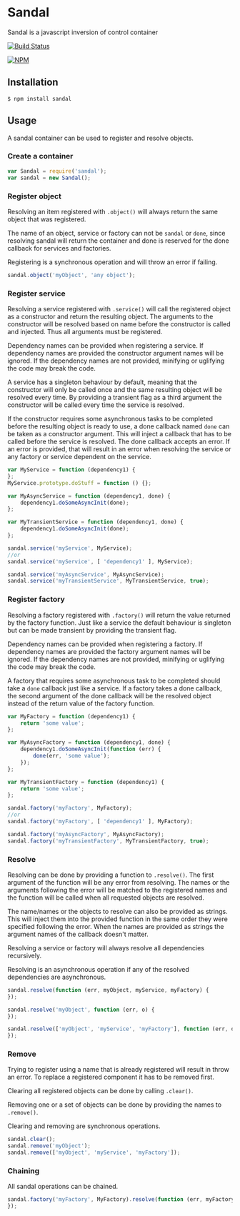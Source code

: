 # Sandal

Sandal is a javascript inversion of control container

[![Build Status](https://travis-ci.org/marcusberner/sandal.png?branch=master)](https://travis-ci.org/marcusberner/sandal)

[![NPM](https://nodei.co/npm/sandal.png?downloads=true)](https://nodei.co/npm/sandal/)

## Installation

    $ npm install sandal

## Usage

A sandal container can be used to register and resolve objects.

### Create a container

```js
var Sandal = require('sandal');
var sandal = new Sandal();
```

### Register object

Resolving an item registered with `.object()` will always return the same object that was registered.

The name of an object, service or factory can not be `sandal` or `done`, since resolving sandal will return the container and done is reserved for the done callback for services and factories.

Registering is a synchronous operation and will throw an error if failing.

```js
sandal.object('myObject', 'any object');
```

### Register service

Resolving a service registered with `.service()` will call the registered object as a constructor and return the resulting object. The arguments to the constructor will be resolved based on name before the constructor is called and injected. Thus all arguments must be registered.

Dependency names can be provided when registering a service. If dependency names are provided the constructor argument names will be ignored. If the dependency names are not provided, minifying or uglifying the code may break the code.

A service has a singleton behaviour by default, meaning that the constructor will only be called once and the same resulting object will be resolved every time. By providing a transient flag as a third argument the constructor will be called every time the service is resolved.

If the constructor requires some asynchronous tasks to be completed before the resulting object is ready to use, a done callback named `done` can be taken as a constructor argument. This will inject a callback that has to be called before the service is resolved. The done callback accepts an error. If an error is provided, that will result in an error when resolving the service or any factory or service dependent on the service.

```js
var MyService = function (dependency1) {
};
MyService.prototype.doStuff = function () {};

var MyAsyncService = function (dependency1, done) {
    dependency1.doSomeAsyncInit(done);
};

var MyTransientService = function (dependency1, done) {
    dependency1.doSomeAsyncInit(done);
};

sandal.service('myService', MyService);
//or
sandal.service('myService', [ 'dependency1' ], MyService);

sandal.service('myAsyncService', MyAsyncService);
sandal.service('myTransientService', MyTransientService, true);
```

### Register factory

Resolving a factory registered with `.factory()` will return the value returned by the factory function. Just like a service the default behaviour is singleton but can be made transient by providing the transient flag.

Dependency names can be provided when registering a factory. If dependency names are provided the factory argument names will be ignored. If the dependency names are not provided, minifying or uglifying the code may break the code.

A factory that requires some asynchronous task to be completed should take a `done` callback just like a service. If a factory takes a done callback, the second argument of the done callback will be the resolved object instead of the return value of the factory function.

```js
var MyFactory = function (dependency1) {
    return 'some value';
};

var MyAsyncFactory = function (dependency1, done) {
    dependency1.doSomeAsyncInit(function (err) {
        done(err, 'some value');
    });
};

var MyTransientFactory = function (dependency1) {
    return 'some value';
};

sandal.factory('myFactory', MyFactory);
//or
sandal.factory('myFactory', [ 'dependency1' ], MyFactory);

sandal.factory('myAsyncFactory', MyAsyncFactory);
sandal.factory('myTransientFactory', MyTransientFactory, true);
```

### Resolve

Resolving can be done by providing a function to `.resolve()`. The first argument of the function will be any error from resolving. The names or the arguments following the error will be matched to the registered names and the function will be called when all requested objects are resolved.

The name/names or the objects to resolve can also be provided as strings. This will inject them into the provided function in the same order they were specified following the error. When the names are provided as strings the argument names of the callback doesn't matter.

Resolving a service or factory will always resolve all dependencies recursively.

Resolving is an asynchronous operation if any of the resolved dependencies are asynchronous.

```js
sandal.resolve(function (err, myObject, myService, myFactory) {
});

sandal.resolve('myObject', function (err, o) {
});

sandal.resolve(['myObject', 'myService', 'myFactory'], function (err, o, s, f) {
});
```

### Remove

Trying to register using a name that is already registered will result in throw an error. To replace a registered component it has to be removed first.

Clearing all registered objects can be done by calling `.clear()`.

Removing one or a set of objects can be done by providing the names to `.remove()`.

Clearing and removing are synchronous operations.

```js
sandal.clear();
sandal.remove('myObject');
sandal.remove(['myObject', 'myService', 'myFactory']);
```

### Chaining

All sandal operations can be chained.

```js
sandal.factory('myFactory', MyFactory).resolve(function (err, myFactory) {
});
```